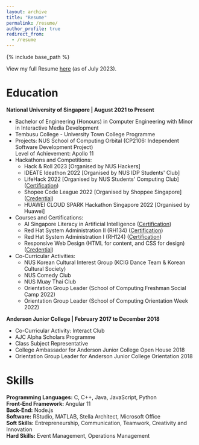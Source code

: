 ```yaml
---
layout: archive
title: "Resume"
permalink: /resume/
author_profile: true
redirect_from:
  - /resume
---
```


{% include base_path %}

View my full Resume [here](https://drive.google.com/file/d/12eJh8jA35duk5JJX2BEx7Zl6wXOH08zJ/view?usp=sharing) (as of July 2023).

Education
======
**National University of Singapore | August 2021 to Present**  
- Bachelor of Engineering (Honours) in Computer Engineering with Minor in Interactive Media Development  
- Tembusu College - University Town College Programme  
- Projects: NUS School of Computing Orbital (CP2106: Independent Software Development Project)  
  Level of Achievement: Apollo 11
- Hackathons and Competitions:
  * Hack & Roll 2023 [Organised by NUS Hackers]  
  * IDEATE Ideathon 2022 [Organised by NUS IDP Students' Club]  
  * LifeHack 2022 [Organised by NUS Students' Computing Club] ([Certification](https://drive.google.com/file/d/14Hj1edP0CfCnwiaWyKoISDlMtLn6SIyX/view?usp=drive_link))    
  * Shopee Code League 2022 [Organised by Shoppee Singapore] ([Credential](https://www.credly.com/badges/3e4fceeb-718e-4205-b865-8e829b06c127?source=linked_in_profile)) 
  * HUAWEI CLOUD SPARK Hackathon Singapore 2022 [Organised by Huawei]  
- Courses and Certifications:
  * AI Singapore Literacy in Artificial Intelligence ([Certification](https://drive.google.com/file/d/1wFwEk5kNUCw7-WJP98v1oF-zjqF4apDk/view?usp=sharing))  
  * Red Hat System Administration II (RH134) ([Certification](https://drive.google.com/file/d/1ORxKO8mD_hAaHHJWw6i1VxsEmkxtTiOP/view?usp=drive_link))  
  * Red Hat System Administration I (RH124) ([Certification](https://drive.google.com/file/d/1fVWQRHqqE6lEQxZXBNtQ5AhxbP1HGxPo/view?usp=drive_link))  
  * Responsive Web Design (HTML for content, and CSS for design) ([Credential](https://www.freecodecamp.org/certification/fccab1f5df0-9b29-4651-b33a-6945cddfbb96/responsive-web-design))
- Co-Curricular Activities:
  * NUS Korean Cultural Interest Group (KCIG Dance Team & Korean Cultural Society)
  * NUS Comedy Club
  * NUS Muay Thai Club
  * Orientation Group Leader (School of Computing Freshman Social Camp 2022)
  * Orientation Group Leader (School of Computing Orientation Week 2022)

**Anderson Junior College | February 2017 to December 2018**  
- Co-Curricular Activity: Interact Club  
- AJC Alpha Scholars Programme  
- Class Subject Representative
- College Ambassador for Anderson Junior College Open House 2018  
- Orientation Group Leader for Anderson Junior College Orientation 2018   
  
Skills
======
**Programming Languages:** C, C++, Java, JavaScript, Python    
**Front-End Framework:** Angular 11  
**Back-End:** Node.js  
**Software:** RStudio, MATLAB, Stella Architect, Microsoft Office    
**Soft Skills:** Entrepreneurship, Communication, Teamwork, Creativity and Innovation  
**Hard Skills:** Event Management, Operations Management

